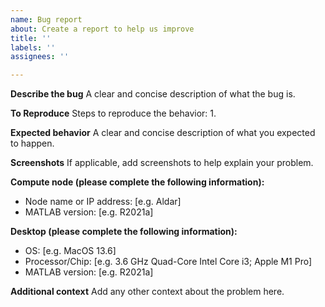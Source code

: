 ```yaml
---
name: Bug report
about: Create a report to help us improve
title: ''
labels: ''
assignees: ''

---
```


**Describe the bug**
A clear and concise description of what the bug is.

**To Reproduce**
Steps to reproduce the behavior:
1. 

**Expected behavior**
A clear and concise description of what you expected to happen.

**Screenshots**
If applicable, add screenshots to help explain your problem.

**Compute node (please complete the following information):**
 - Node name or IP address: [e.g. Aldar]
 - MATLAB version: [e.g. R2021a]

**Desktop (please complete the following information):**
 - OS: [e.g. MacOS 13.6]
 - Processor/Chip: [e.g. 3.6 GHz Quad-Core Intel Core i3; Apple M1 Pro]
 - MATLAB version: [e.g. R2021a]

**Additional context**
Add any other context about the problem here.

